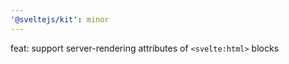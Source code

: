 ```yaml
---
'@sveltejs/kit': minor
---
```


feat: support server-rendering attributes of `<svelte:html>` blocks
